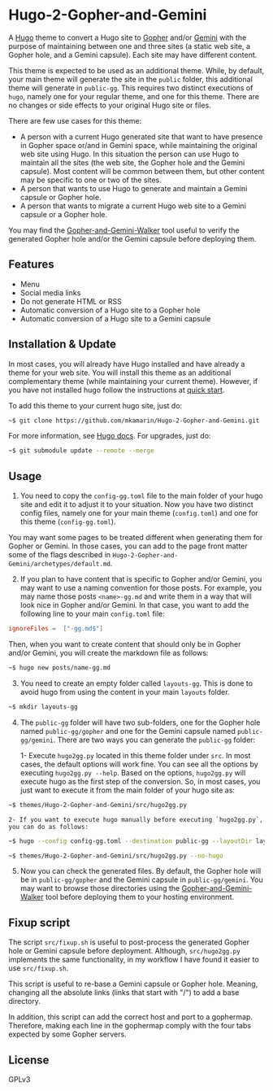 # Hugo-2-Gopher-and-Gemini
A [Hugo](https://gohugo.io/) theme to convert a Hugo site to [Gopher](https://en.wikipedia.org/wiki/Gopher_%28protocol%29) and/or [Gemini](https://en.wikipedia.org/wiki/Gemini_%28protocol%29) with the purpose of maintaining between one and three sites (a static web site, a Gopher hole, and a Gemini capsule). Each site may have different content. 

This theme is expected to be used as an additional theme. While, by default, your main theme will generate the site in the `public` folder, this additional theme will generate in `public-gg`. This requires two distinct executions of `hugo`, namely one for your regular theme, and one for this theme. There are no changes or side effects to your original Hugo site or files.

There are few use cases for this theme:
* A person with a current Hugo generated site that want to have presence in Gopher space or/and in Gemini space, while maintaining the original web site using Hugo. In this situation the person can use Hugo to maintain all the sites (the web site, the Gopher hole and the Gemini capsule). Most content will be common between them, but other content may be specific to one or two of the sites.
* A person that wants to use Hugo to generate and maintain a Gemini capsule or Gopher hole.
* A person that wants to migrate a current Hugo web site to a Gemini capsule or a Gopher hole.

You may find the [Gopher-and-Gemini-Walker](https://github.com/mkamarin/Gopher-and-Gemini-Walker) tool useful to verify the generated Gopher hole and/or the Gemini capsule before deploying them.

## Features
- Menu
- Social media links
- Do not generate HTML or RSS
- Automatic conversion of a Hugo site to a Gopher hole
- Automatic conversion of a Hugo site to a Gemini capsule

##  Installation & Update
In most cases, you will already have Hugo installed and have already a theme for your web site. You will install this theme as an additional complementary theme (while maintaining your current theme). However, if you have not installed hugo follow the instructions at [quick start](https://gohugo.io/getting-started/quick-start/).

To add this theme to your current hugo site, just do:

```sh
~$ git clone https://github.com/mkamarin/Hugo-2-Gopher-and-Gemini.git
```

For more information, see [Hugo docs](https://gohugo.io/themes/installing/). For upgrades, just do:

```sh
~$ git submodule update --remote --merge
```

## Usage
1. You need to copy the `config-gg.toml` file to the main folder of your hugo site and edit it to adjust it to your situation. Now you have two distinct config files, namely one for your main theme (`config.toml`) and one for this theme (`config-gg.toml`).

You may want some pages to be treated different when generating them for Gopher or Gemini. In those cases, you can add to the page front matter some of the flags described in `Hugo-2-Gopher-and-Gemini/archetypes/default.md`. 

2. If you plan to have content that is specific to Gopher and/or Gemini, you may want to use a naming convention for those posts. For example, you may name those posts `<name>-gg.md` and write them in a way that will look nice in Gopher and/or Gemini. In that case, you want to add the following line to your main `config.toml` file:

```toml
ignoreFiles =  ["-gg.md$"]
```

Then, when you want to create content that should only be in Gopher and/or Gemini, you will create the markdown file as follows:

```bash
~$ hugo new posts/name-gg.md
```

3. You need to create an empty folder called `layouts-gg`. This is done to avoid hugo from using the content in your main `layouts` folder.

```sh
~$ mkdir layouts-gg
```

4. The `public-gg` folder will have two sub-folders, one for the Gopher hole named `public-gg/gopher` and one for the Gemini capsule named `public-gg/gemini`. There are two ways you can generate the `public-gg` folder:

   1- Execute `hugo2gg.py` located in this theme folder under `src`. In most cases, the default options will work fine. You can see all the options by executing `hugo2gg.py --help`. Based on the options, `hugo2gg.py` will execute hugo as the first step of the conversion. So, in most cases, you just want to execute it from the main folder of your hugo site as:

```sh
~$ themes/Hugo-2-Gopher-and-Gemini/src/hugo2gg.py
```

    2- If you want to execute hugo manually before executing `hugo2gg.py`, you can do as follows:

```sh
~$ hugo --config config-gg.toml --destination public-gg --layoutDir layouts-gg --disableKinds sitemap

~$ themes/Hugo-2-Gopher-and-Gemini/src/hugo2gg.py --no-hugo
```

5. Now you can check the generated files. By default, the Gopher hole will be in `public-gg/gopher` and the Gemini capsule in `public-gg/gemini`. You may want to browse those directories using the [Gopher-and-Gemini-Walker](https://github.com/mkamarin/Gopher-and-Gemini-Walker) tool before deploying them to your hosting environment.

## Fixup script
The script `src/fixup.sh` is useful to post-process the generated Gopher hole or Gemini capsule before deployment. Although, `src/hugo2gg.py` implements the same functionality, in my workflow I have found it easier to use `src/fixup.sh`.

This script is useful to re-base a Gemini capsule or Gopher hole. Meaning, changing all the absolute links (links that start with "/") to add a base directory.

In addition, this script can add the correct host and port to a gophermap. Therefore, making each line in the gophermap comply with the four tabs expected by some Gopher servers.

## License
GPLv3


 
